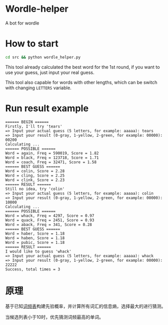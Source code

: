 # Wordle-helper
A bot for wordle

# How to start
``` bash
cd src && python wordle_helper.py
```
This tool already calculated the best word for the 1st round, if you want to use your guess, just input your real guess.

This tool also capable for words with other lengths, which can be switch with changing `LETTERS` variable.

# Run result example
```
====== BEGIN ======
Firstly, I'll try 'tears'
=> Input your actual guess (5 letters, for example: aaaaa): tears
=> Input your result (0-gray, 1-yellow, 2-green, for example: 00000): 00200
Calculating ...
====== POSSIBLE ======
Word = again, Freq = 590019, Score = 1.82
Word = black, Freq = 123718, Score = 1.71
Word = coach, Freq = 32471, Score = 1.58
====== BEST GUESS ======
Word = colin, Score = 2.28
Word = cling, Score = 2.25
Word = clink, Score = 2.23
====== RESULT ======
Still no idea, try 'colin'
=> Input your actual guess (5 letters, for example: aaaaa): colin
=> Input your result (0-gray, 1-yellow, 2-green, for example: 00000): 10000
Calculating ...
====== POSSIBLE ======
Word = whack, Freq = 4297, Score = 0.97
Word = quack, Freq = 2451, Score = 0.93
Word = aback, Freq = 341, Score = 0.28
====== BEST GUESS ======
Word = haber, Score = 1.18
Word = haben, Score = 1.18
Word = pubic, Score = 1.18
====== RESULT ======
I would like to guess 'whack'
=> Input your actual guess (5 letters, for example: aaaaa): whack
=> Input your result (0-gray, 1-yellow, 2-green, for example: 00000): 22222
Success, total times = 3
```

# 原理
基于已知[词频表](https://github.com/dwyl/english-words)构建先验概率，并计算所有词汇的信息熵，选择最大的进行猜测。

当候选列表小于10时，优先猜测词频最高的单词。


